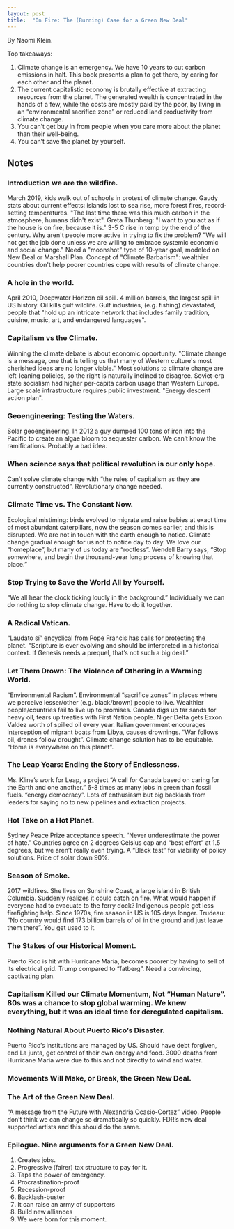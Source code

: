 ```yaml
---
layout: post
title:  "On Fire: The (Burning) Case for a Green New Deal"
---
```


By Naomi Klein.

Top takeaways:
1. Climate change is an emergency. We have 10 years to cut carbon emissions in half. This book presents a plan to get there, by caring for each other and the planet. 
2. The current capitalistic economy is brutally effective at extracting resources from the planet. The generated wealth is concentrated in the hands of a few, while the costs are mostly paid by the poor, by living in an “environmental sacrifice zone” or reduced land productivity from climate change.
3. You can’t get buy in from people when you care more about the planet than their well-being.
4. You can’t save the planet by yourself.

## Notes

### Introduction we are the wildfire.
March 2019, kids walk out of schools in protest of climate change. Gaudy stats about current effects: islands lost to sea rise, more forest fires, record-setting temperatures. "The last time there was this much carbon in the atmosphere, humans didn't exist". Greta Thunberg: "I want to you act as if the house is on fire, because it is." 3-5 C rise in temp by the end of the century. Why aren't people more active in trying to fix the problem? "We will not get the job done unless we are willing to embrace systemic economic and social change." Need a "moonshot" type of 10-year goal, modeled on New Deal or Marshall Plan. Concept of "Climate Barbarism": wealthier countries don't help poorer countries cope with results of climate change.
### A hole in the world.
April 2010, Deepwater Horizon oil spill. 4 million barrels, the largest spill in US history. Oil kills gulf wildlife. Gulf industries, (e.g. fishing) devastated, people that "hold up an intricate network that includes family tradition, cuisine, music, art, and endangered languages".
### Capitalism vs the Climate.
Winning the climate debate is about economic opportunity. "Climate change is a message, one that is telling us that many of Western culture's most cherished ideas are no longer viable." Most solutions to climate change are left-leaning policies, so the right is naturally inclined to disagree. Soviet-era state socialism had higher per-capita carbon usage than Western Europe. Large scale infrastructure requires public investment. "Energy descent action plan".
### Geoengineering: Testing the Waters.
Solar geoengineering. In 2012 a guy dumped 100 tons of iron into the Pacific to create an algae bloom to sequester carbon. We can’t know the ramifications. Probably a bad idea.
### When science says that political revolution is our only hope.
Can’t solve climate change with “the rules of capitalism as they are currently constructed”. Revolutionary change needed.
### Climate Time vs. The Constant Now.
Ecological mistiming: birds evolved to migrate and raise babies at exact time of most abundant caterpillars, now the season comes earlier, and this is disrupted. We are not in touch with the earth enough to notice. Climate change gradual enough for us not to notice day to day. We love our “homeplace”, but many of us today are “rootless”. Wendell Barry says, “Stop somewhere, and begin the thousand-year long process of knowing that place.”
### Stop Trying to Save the World All by Yourself.
“We all hear the clock ticking loudly in the background.” Individually we can do nothing to stop climate change. Have to do it together.
### A Radical Vatican.
“Laudato sí” encyclical from Pope Francis has calls for protecting the planet. “Scripture is ever evolving and should be interpreted in a historical context. If Genesis needs a prequel, that’s not such a big deal.”
### Let Them Drown: The Violence of Othering in a Warming World.
“Environmental Racism”. Environmental “sacrifice zones” in places where we perceive lesser/other (e.g. black/brown) people to live. Wealthier people/countries fail to live up to promises. Canada digs up tar sands for heavy oil, tears up treaties with First Nation people. Niger Delta gets Exxon Valdez worth of spilled oil every year. Italian government encourages interception of migrant boats from Libya, causes drownings. “War follows oil, drones follow drought”. Climate change solution has to be equitable. “Home is everywhere on this planet”.
### The Leap Years: Ending the Story of Endlessness.
Ms. Kline’s work for Leap, a project “A call for Canada based on caring for the Earth and one another.” 6-8 times as many jobs in green than fossil fuels. “energy democracy”. Lots of enthusiasm but big backlash from leaders for saying no to new pipelines and extraction projects.
### Hot Take on a Hot Planet.
Sydney Peace Prize acceptance speech. “Never underestimate the power of hate.” Countries agree on 2 degrees Celsius cap and “best effort” at 1.5 degrees, but we aren’t really even trying. A “Black test” for viability of policy solutions. Price of solar down 90%.
### Season of Smoke.
2017 wildfires. She lives on Sunshine Coast, a large island in British Columbia. Suddenly realizes it could catch on fire. What would happen if everyone had to evacuate to the ferry dock? Indigenous people get less firefighting help. Since 1970s, fire season in US is 105 days longer. Trudeau: “No country would find 173 billion barrels of oil in the ground and just leave them there”. You get used to it.
### The Stakes of our Historical Moment.
Puerto Rico is hit with Hurricane Maria, becomes poorer by having to sell of its electrical grid. Trump compared to “fatberg”. Need a convincing, captivating plan.
### Capitalism Killed our Climate Momentum, Not “Human Nature”. 80s was a chance to stop global warming. We knew everything, but it was an ideal time for deregulated capitalism.
### Nothing Natural About Puerto Rico’s Disaster.
Puerto Rico’s institutions are managed by US. Should have debt forgiven, end La junta, get control of their own energy and food. 3000 deaths from Hurricane Maria were due to this and not directly to wind and water.
### Movements Will Make, or Break, the Green New Deal. 
### The Art of the Green New Deal.
“A message from the Future with Alexandria Ocasio-Cortez” video. People don’t think we can change so dramatically so quickly. FDR’s new deal supported artists and this should do the same.
### Epilogue. Nine arguments for a Green New Deal.
1. Creates jobs.
2. Progressive (fairer) tax structure to pay for it.
3. Taps the power of emergency.
4. Procrastination-proof
5. Recession-proof
6. Backlash-buster
7. It can raise an army of supporters
8. Build new alliances
9. We were born for this moment.
